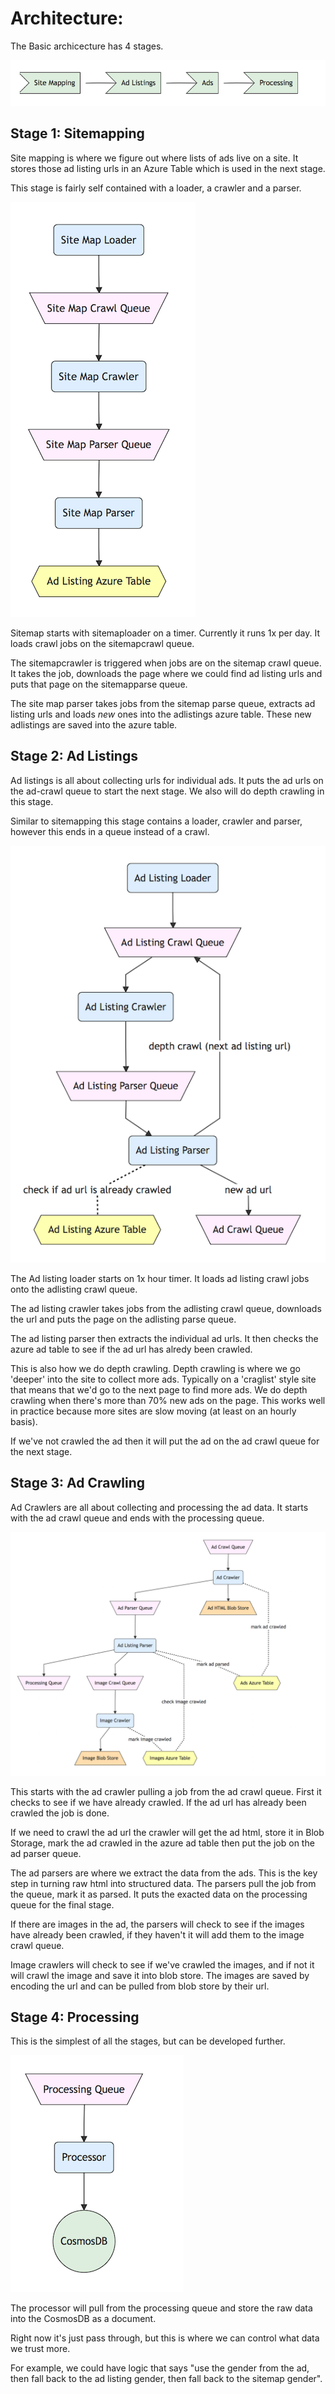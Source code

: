 # Architecture:

The Basic archicecture has 4 stages. 

![Stages](./imgs/stages.png)

## Stage 1: Sitemapping

Site mapping is where we figure out where lists of ads live on a site. It stores those ad listing urls in an Azure Table which is used in the next stage. 

This stage is fairly self contained with a loader, a crawler and a parser.

![Sitemap](./imgs/sitemaparch.png)

Sitemap starts with sitemaploader on a timer. Currently it runs 1x per day. It loads crawl jobs on the sitemapcrawl queue. 

The sitemapcrawler is triggered when jobs are on the sitemap crawl queue. It takes the job, downloads the page where we could find ad listing urls and puts that page on the sitemapparse queue. 

The site map parser takes jobs from the sitemap parse queue, extracts ad listing urls and loads *new* ones into the adlistings azure table. These new adlistings are saved into the azure table.

## Stage 2: Ad Listings

Ad listings is all about collecting urls for individual ads. It puts the ad urls on the ad-crawl queue to start the next stage. We also will do depth crawling in this stage.

Similar to sitemapping this stage contains a loader, crawler and parser, however this ends in a queue instead of a crawl.

![Ad Listings](./imgs/adlistingarch.png)

The Ad listing loader starts on 1x hour timer. It loads ad listing crawl jobs onto the adlisting crawl queue.

The ad listing crawler takes jobs from the adlisting crawl queue, downloads the url and puts the page on the adlisting parse queue.

The ad listing parser then extracts the individual ad urls. It then checks the azure ad table to see if the ad url has alredy been crawled.

This is also how we do depth crawling. Depth crawling is where we go 'deeper' into the site to collect more ads. Typically on a 'craglist' style site that means that we'd go to the next page to find more ads. We do depth crawling when there's more than 70% new ads on the page. This works well in practice because more sites are slow moving (at least on an hourly basis).

If we've not crawled the ad then it will put the ad on the ad crawl queue for the next stage.

## Stage 3: Ad Crawling

Ad Crawlers are all about collecting and processing the ad data. It starts with the ad crawl queue and ends with the processing queue. 

![Ads](./imgs/adarch.png)

This starts with the ad crawler pulling a job from the ad crawl queue. First it checks to see if we have already crawled. If the ad url has already been crawled the job is done.

If we need to crawl the ad url the crawler will get the ad html, store it in Blob Storage, mark the ad crawled in the azure ad table then put the job on the ad parser queue.

The ad parsers are where we extract the data from the ads. This is the key step in turning raw html into structured data. The parsers pull the job from the queue, mark it as parsed. It puts the exacted data on the processing queue for the final stage.

If there are images in the ad, the parsers will check to see if the images have already been crawled, if they haven't it will add them to the image crawl queue. 

Image crawlers will check to see if we've crawled the images, and if not it will crawl the image and save it into blob store. The images are saved by encoding the url and can be pulled from blob store by their url. 

## Stage 4: Processing

This is the simplest of all the stages, but can be developed further.

![Processing](./imgs/processingarch.png)

The processor will pull from the processing queue and store the raw data into the CosmosDB as a document. 

Right now it's just pass through, but this is where we can control what data we trust more. 

For example, we could have logic that says "use the gender from the ad, then fall back to the ad listing gender, then fall back to the sitemap gender". 


